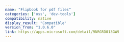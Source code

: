 ```yaml
---
name: "Flipbook for pdf files"
categories: ['oss', 'dev-tools']
compatibility: native
display_result: "Compatible"
version_from: "1.0.6.0"
link: https://apps.microsoft.com/detail/9NRGRD013GW9
---
```

